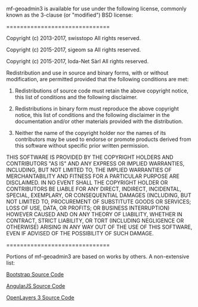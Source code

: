 mf-geoadmin3 is available for use under the following license, commonly known
as the 3-clause (or "modified") BSD license:

==============================

Copyright (c) 2013-2017, swisstopo All rights reserved.

Copyright (c) 2015-2017, sigeom sa All rights reserved.

Copyright (c) 2015-2017, Ioda-Net Sàrl All rights reserved.


Redistribution and use in source and binary forms, with or without modification,
are permitted provided that the following conditions are met:

1. Redistributions of source code must retain the above copyright notice, this
list of conditions and the following disclaimer.

2. Redistributions in binary form must reproduce the above copyright notice, this
list of conditions and the following disclaimer in the documentation and/or other
materials provided with the distribution.

3. Neither the name of the copyright holder nor the names of its contributors may
be used to endorse or promote products derived from this software without specific
prior written permission.

THIS SOFTWARE IS PROVIDED BY THE COPYRIGHT HOLDERS AND CONTRIBUTORS "AS IS" AND
ANY EXPRESS OR IMPLIED WARRANTIES, INCLUDING, BUT NOT LIMITED TO, THE IMPLIED
WARRANTIES OF MERCHANTABILITY AND FITNESS FOR A PARTICULAR PURPOSE ARE DISCLAIMED.
IN NO EVENT SHALL THE COPYRIGHT HOLDER OR CONTRIBUTORS BE LIABLE FOR ANY DIRECT,
INDIRECT, INCIDENTAL, SPECIAL, EXEMPLARY, OR CONSEQUENTIAL DAMAGES (INCLUDING, BUT
NOT LIMITED TO, PROCUREMENT OF SUBSTITUTE GOODS OR SERVICES; LOSS OF USE, DATA, OR
PROFITS; OR BUSINESS INTERRUPTION) HOWEVER CAUSED AND ON ANY THEORY OF LIABILITY,
WHETHER IN CONTRACT, STRICT LIABILITY, OR TORT (INCLUDING NEGLIGENCE OR OTHERWISE)
ARISING IN ANY WAY OUT OF THE USE OF THIS SOFTWARE, EVEN IF ADVISED OF THE
POSSIBILITY OF SUCH DAMAGE.

==============================

Portions of mf-geoadmin3 are based on works by others. A non-extensive list:

[Bootstrap Source Code](https://github.com/twbs/bootstrap/blob/master/LICENSE)

[AngularJS Source Code](https://github.com/angular/angular.js/blob/master/LICENSE)

[OpenLayers 3 Source Code](https://github.com/openlayers/ol3/blob/master/LICENSE.md)
